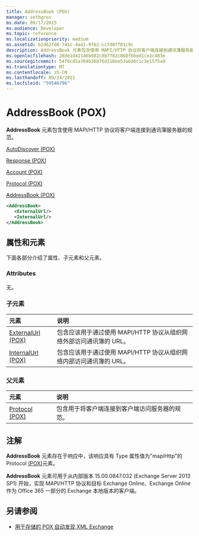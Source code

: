 ```yaml
---
title: AddressBook (POX)
manager: sethgros
ms.date: 09/17/2015
ms.audience: Developer
ms.topic: reference
ms.localizationpriority: medium
ms.assetid: b2d62fd0-741c-4a41-9762-cc7d0ff01c9c
description: AddressBook 元素包含使用 MAPI/HTTP 协议将客户端连接到通讯簿服务器的规范。
ms.openlocfilehash: 28de1d41146b082c8b7f82c868fbbed1ce2c483e
ms.sourcegitcommit: 54f6cd5a704b36b76d110ee53a6d6c1c3e15f5a9
ms.translationtype: MT
ms.contentlocale: zh-CN
ms.lasthandoff: 09/24/2021
ms.locfileid: "59546796"
---
```

# <a name="addressbook-pox"></a>AddressBook (POX)

**AddressBook** 元素包含使用 MAPI/HTTP 协议将客户端连接到通讯簿服务器的规范。 
  
[AutoDiscover (POX)](autodiscover-pox.md)
  
[Response (POX)](response-pox.md)
  
[Account (POX)](account-pox.md)
  
[Protocol (POX)](protocol-pox.md)
  
[AddressBook (POX)](addressbook-pox.md)
  
```XML
<AddressBook>
   <ExternalUrl/>
   <InternalUrl/>
</AddressBook>
```

## <a name="attributes-and-elements"></a>属性和元素

下面各部分介绍了属性、子元素和父元素。
  
### <a name="attributes"></a>Attributes

无。
  
### <a name="child-elements"></a>子元素

|**元素**|**说明**|
|:-----|:-----|
|[ExternalUrl (POX)](externalurl-pox.md) <br/> |包含应该用于通过使用 MAPI/HTTP 协议从组织网络外部访问通讯簿的 URL。  <br/> |
|[InternalUrl (POX)](internalurl-pox.md) <br/> |包含应该用于通过使用 MAPI/HTTP 协议从组织网络内部访问通讯簿的 URL。  <br/> |
   
### <a name="parent-elements"></a>父元素

|**元素**|**说明**|
|:-----|:-----|
|[Protocol (POX)](protocol-pox.md) <br/> |包含用于将客户端连接到客户端访问服务器的规范。  <br/> |
   
## <a name="remarks"></a>注解

**AddressBook** 元素存在于响应中，该响应具有 Type 属性值为"mapiHttp"的 Protocol  [ (POX)](protocol-pox.md)元素。 
  
**AddressBook** 元素可用于从内部版本 15.00.0847.032 (Exchange Server 2013 SP1) 开始，实现 MAPI/HTTP 协议和目标 Exchange Online、Exchange Online 作为 Office 365 一部分的 Exchange 本地版本的客户端。 
  
## <a name="see-also"></a>另请参阅

- [用于存储的 POX 自动发现 XML Exchange](pox-autodiscover-xml-elements-for-exchange.md)

